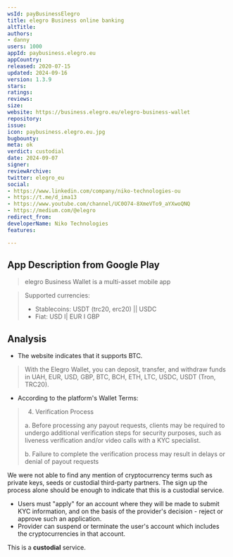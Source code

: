 ```yaml
---
wsId: payBusinessElegro
title: elegro Business online banking
altTitle: 
authors:
- danny
users: 1000
appId: paybusiness.elegro.eu
appCountry: 
released: 2020-07-15
updated: 2024-09-16
version: 1.3.9
stars: 
ratings: 
reviews: 
size: 
website: https://business.elegro.eu/elegro-business-wallet
repository: 
issue: 
icon: paybusiness.elegro.eu.jpg
bugbounty: 
meta: ok
verdict: custodial
date: 2024-09-07
signer: 
reviewArchive: 
twitter: elegro_eu
social:
- https://www.linkedin.com/company/niko-technologies-ou
- https://t.me/d_ima13
- https://www.youtube.com/channel/UC0O74-8XmeVTo9_aYXwoQNQ
- https://medium.com/@elegro
redirect_from: 
developerName: Niko Technologies
features: 

---
```


## App Description from Google Play

> elegro Business Wallet is a multi-asset mobile app

> Supported currencies:
>
> - Stablecoins: USDT (trc20, erc20) || USDC
> - Fiat: USD I| EUR I GBP 

## Analysis

- The website indicates that it supports BTC.

> With the Elegro Wallet, you can deposit, transfer, and withdraw funds in UAH, EUR, USD, GBP, BTC, BCH, ETH, LTC, USDC, USDT (Tron, TRC20). 

- According to the platform's Wallet Terms: 

> 4. Verification Process
>
> a. Before processing any payout requests, clients may be required to undergo additional verification steps for security purposes, such as liveness verification and/or video calls with a KYC specialist.
>
> b. Failure to complete the verification process may result in delays or denial of payout requests

We were not able to find any mention of cryptocurrency terms such as private keys, seeds or custodial third-party partners. The sign up the process alone should be enough to indicate that this is a custodial service.

- Users must "apply" for an account where they will be made to submit KYC information, and on the basis of the provider's decision - reject or approve such an application. 
- Provider can suspend or terminate the user's account which includes the cryptocurrencies in that account. 

This is a **custodial** service.

